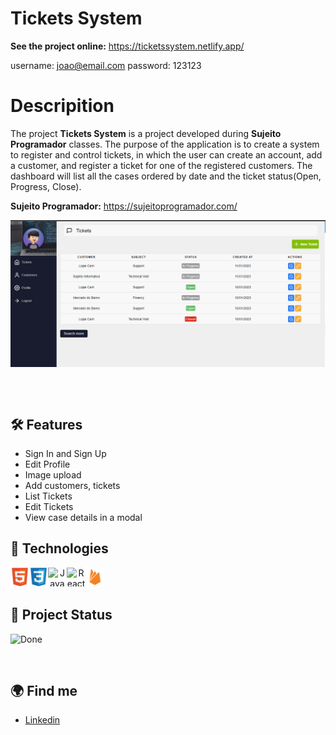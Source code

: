 # Tickets System

**See the project online:**
https://ticketssystem.netlify.app/

username: joao@email.com
password: 123123

# Descripition 

The project **Tickets System** is a project developed during **Sujeito Programador** classes. The purpose of the application is to create a system to register and control tickets, in which the user can create an account, add a customer, and register a ticket for one of the registered customers. The dashboard will list all the cases ordered by date and the ticket status(Open, Progress, Close).

**Sujeito Programador:**
https://sujeitoprogramador.com/

<div align="center">
<img align="center" alt="MoviesHome" src="src/assets/system.png">
</div>

<br/><br/>

## 🛠️ Features

- Sign In and Sign Up
- Edit Profile
- Image upload
- Add customers, tickets
- List Tickets
- Edit Tickets
- View case details in a modal

## 📡 Technologies 

<div align="center"> 
<img align="left" alt="HTML" height="30" width="30" src="https://github.com/devicons/devicon/blob/v2.15.1/icons/html5/html5-original.svg">
<img align="left" alt="CSS" height="30" width="30" src="https://github.com/devicons/devicon/blob/v2.15.1/icons/css3/css3-original.svg">
<img align="left" alt="Javascript" height="30" width="30" src="https://cdn.jsdelivr.net/gh/devicons/devicon/icons/javascript/javascript-original.svg">
<img align="left" alt="React" height="30" width="30" src="https://cdn.jsdelivr.net/gh/devicons/devicon/icons/react/react-original.svg">  
<img align="left" alt="Firebase" height="30" width="30" src="https://raw.githubusercontent.com/devicons/devicon/1119b9f84c0290e0f0b38982099a2bd027a48bf1/icons/firebase/firebase-plain.svg">
</div>
<br/><br/>

## 🔎 Project Status 

![Done](https://img.shields.io/badge/Status-Done-brightgreen)

<br/>

## 🌍 Find me

- [Linkedin](https://www.linkedin.com/in/joao-lopes-071026198/)